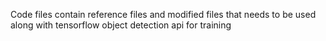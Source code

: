 Code files contain reference files and modified files that needs to be used along with tensorflow object detection api for training
